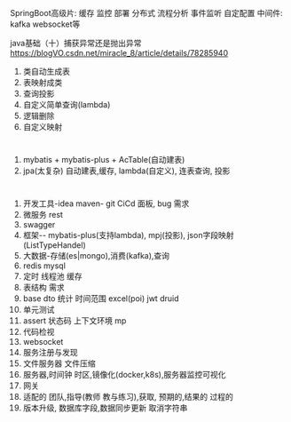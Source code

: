 SpringBoot高级片:
    缓存
    监控
    部署
    分布式
    流程分析
    事件监听
    自定配置
    中间件: kafka websocket等

java基础（十）捕获异常还是抛出异常
https://blogVO.csdn.net/miracle_8/article/details/78285940


1. 类自动生成表
2. 表映射成类
3. 查询投影
4. 自定义简单查询(lambda)
5. 逻辑删除
6. 自定义映射

#
1. mybatis + mybatis-plus + AcTable(自动建表)
2. jpa(太复杂) 自动建表,缓存, lambda(自定义), 连表查询, 投影

# 
1. 开发工具-idea maven- git CiCd 面板, bug 需求
2. 微服务 rest
3. swagger
4. 框架-- mybatis-plus(支持lambda), mpj(投影), json字段映射(ListTypeHandel)
5. 大数据-存储(es|mongo),消费(kafka),查询
6. redis mysql
7. 定时 线程池 缓存
8. 表结构 需求
9. base dto 统计 时间范围 excel(poi) jwt druid
10. 单元测试
11. assert 状态码 上下文环境 mp
12. 代码检视
13. websocket
14. 服务注册与发现
15. 文件服务器 文件压缩
16. 服务器,时间钟 时区,镜像化(docker,k8s),服务器监控可视化
17. 网关
18. 适配的 团队,指导(教师 教与练习),获取, 预期的,结果的 过程的
19. 版本升级, 数据库字段,数据同步更新 取消字符串
